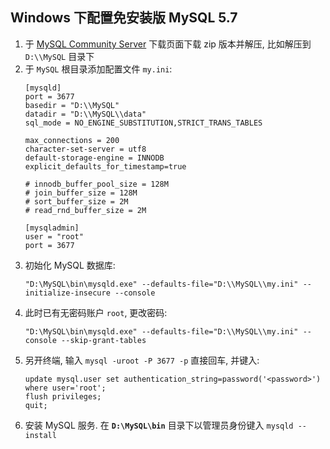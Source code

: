 ## Windows 下配置免安装版 MySQL 5.7

1. 于 [MySQL Community Server][mysql-community-server] 下载页面下载 zip 版本并解压,
   比如解压到 `D:\\MySQL` 目录下
1. 于 `MySQL` 根目录添加配置文件 `my.ini`:
   ```
   [mysqld]
   port = 3677
   basedir = "D:\\MySQL"
   datadir = "D:\\MySQL\\data"
   sql_mode = NO_ENGINE_SUBSTITUTION,STRICT_TRANS_TABLES

   max_connections = 200
   character-set-server = utf8
   default-storage-engine = INNODB
   explicit_defaults_for_timestamp=true

   # innodb_buffer_pool_size = 128M
   # join_buffer_size = 128M
   # sort_buffer_size = 2M
   # read_rnd_buffer_size = 2M

   [mysqladmin]
   user = "root"
   port = 3677
   ```
1. 初始化 MySQL 数据库:
   ```
   "D:\MySQL\bin\mysqld.exe" --defaults-file="D:\\MySQL\\my.ini" --initialize-insecure --console
   ```
1. 此时已有无密码账户 `root`, 更改密码:
   ```
   "D:\MySQL\bin\mysqld.exe" --defaults-file="D:\\MySQL\\my.ini" --console --skip-grant-tables
   ```
1. 另开终端, 输入 `mysql -uroot -P 3677 -p` 直接回车,
   并键入:
   ```
   update mysql.user set authentication_string=password('<password>') where user='root';
   flush privileges;
   quit;
   ```
1. 安装 MySQL 服务. 在 **`D:\MySQL\bin`** 目录下以管理员身份键入 `mysqld --install`

[mysql-community-server]: https://dev.mysql.com/downloads/mysql
